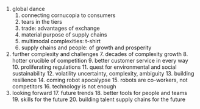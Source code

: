 1. global dance
	1. connecting cornucopia to consumers
	2. tears in the tiers
	3. trade: advantages of exchange
	4. material purpose of supply chains
	5. multimodal complexities: t-shirt
	6. supply chains and people: of growth and prosperity
2. further complexity and challenges
	7. decades of complexity growth
	8. hotter crucible of competition
	9. better customer service in every way
	10. proliferating regulations
	11. quest for environmental and social sustainability
	12. volatility uncertainty, complexity, ambiguity
	13. building resilience
	14. coming robot apocalypse
	15. robots are co-workers, not competitors
	16. technology is not enough
3. looking forward
	17.  future trends
	18. better tools for people and teams
	19. skills for the future
	20. building talent supply chains for the future

